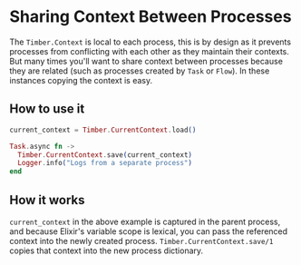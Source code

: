 # Sharing Context Between Processes

The `Timber.Context` is local to each process, this is by design as it prevents processes from
conflicting with each other as they maintain their contexts. But many times you'll want to share
context between processes because they are related (such as processes created by `Task` or `Flow`).
In these instances copying the context is easy.


## How to use it

```elixir
current_context = Timber.CurrentContext.load()

Task.async fn ->
  Timber.CurrentContext.save(current_context)
  Logger.info("Logs from a separate process")
end
```


## How it works

`current_context` in the above example is captured in the parent process, and because Elixir's variable scope is lexical, you can pass the referenced context into the newly created process. `Timber.CurrentContext.save/1` copies that context into the new process dictionary.
